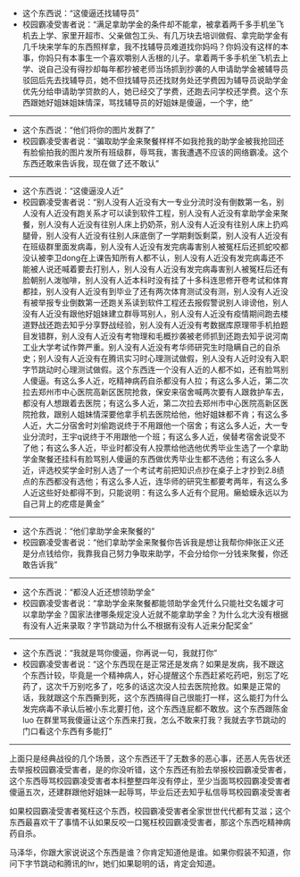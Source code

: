 * 这个东西说：“这傻逼还找辅导员”
* 校园霸凌受害者说：“满足拿助学金的条件却不能拿，被拿着两千多手机坐飞机去上学、家里开超市、父亲做包工头、有几万块去培训做假、拿完助学金有几千块来学车的东西照样拿，我不找辅导员难道找你妈吗？你妈没有这样的本事，你妈只有本事生一个喜欢嚼别人舌根的儿子。拿着两千多手机坐飞机去上学、说自己没有得抄却每年都抄被老师当场抓到抄袭的人申请助学金被辅导员驳回后先去找辅导员，她不但找辅导员还找财务处还学费因为辅导员说助学金优先分给申请助学贷款的人，她已经交了学费，还跑去问学校还学费。这个东西跟她好姐妹姐妹情深，骂找辅导员的好姐妹是傻逼，一个字，绝”

---

* 这个东西说：“他们将你的图片发群了”
* 校园霸凌受害者说：“骗取助学金来聚餐样样不如我抢我的助学金被我抢回还有脸偷拍我的图片发所有班级群，辱骂我，害我遭遇不应该的网络霸凌。这个东西还敢来告诉我，现在做了还不敢认”

---

* 这个东西说：“这傻逼没人近”
* 校园霸凌受害者说：“别人没有人近没有大一专业分流时没有倒数第一名，别人没有人近没有跑关系才可以读到软件工程，别人没有人近没有拿助学金来聚餐，别人没有人近没有往别人床上扔奶茶，别人没有人近没有往别人床上扔鸡腿骨，别人没有人近没有往别人床底倒了一学期剩饭剩菜，别人没有人近没有在班级群里面发病毒，别人没有人近没有发完病毒害别人被冤枉后还抓蛇咬都没认被李卫dong在上课告知所有人都不认，别人没有人近没有发完病毒还不能被人说还喊着要去打别人，别人没有人近没有发完病毒害别人被冤枉后还有脸朝别人泼咖啡，别人没有人近本科时没有挂了十多科连思修开卷考试和体育都挂，别人没有人近没有到毕业了还有两次体育测试没有测，别人没有人近没有被举报专业倒数第一还跑关系读到软件工程还去报假警说别人诽谤他，别人没有人近没有跟他好姐妹建立群辱骂别人，别人没有人近没有疫情期间跑去楼道野战还跑去知乎分享野战经验，别人没有人近没有考数据库原理带手机拍题目发错群，别人没有人近没有考物理和毛概抄袭被老师抓到还跑去知乎说河南工业大学考试作弊严重。别人没有人近没有考华师研究生时隐瞒自己的自杀史；别人没有人近没有在腾讯实习时心理测试做假，别人没有人近时没有入职字节跳动时心理测试做假。这个东西连一个没有人近的人都不如，还有脸骂别人傻逼。有这么多人近，吃精神病药自杀都没有人拉；有这么多人近，第二次拉去郑州市中心医院高新区医院抢救，保安来宿舍喊两次要有人跟救护车去，都没有人想跟着去医院；有这么多人近，第二次拉去郑州市中心医院高新区医院抢救，跟别人姐妹情深要他拿手机去医院给他，他好姐妹都不肯；有这么多人近，大二分宿舍时刘偷跑说终于不用跟他一个宿舍；有这么多人近，大一专业分流时，王宇q说终于不用跟他一个班；有这么多人近，侯替考宿舍说受不了他；有这么多人近，毕业时都没有人投票给他选他优秀毕业生选了一个拿助学金聚餐还挂科有脸骂别人傻逼的东西做优秀毕业生都不选他；有这么多人近，评选校奖学金时别人选了一个考试考前把知识点抄在桌子上才抄到2.8绩点的东西都没有选他；有这么多人近，连华师的研究生都要考两年，有这么多人近这些好处都得不到，只能说明：有这么多人近有个屁用。癞蛤蟆永远以为自己背上的疙瘩是黄金”

---

* 这个东西说：“他们拿助学金来聚餐的”
* 校园霸凌受害者说：“他们拿助学金来聚餐你告诉我是想让我帮你伸张正义还是分点钱给你，我靠我自己努力争取来助学，不会分给你一分钱来聚餐，你还敢告诉我”

---

* 这个东西说：“都没人近还想领助学金”
* 校园霸凌受害者说：“拿助学金来聚餐都能领助学金凭什么只能社交名媛才可以拿助学金？国家法律哪条规定没人近就不能拿助学金？为什么北大没有根据有没有人近来录取？字节跳动为什么不根据有没有人近来分配奖金”

---

* 这个东西说：“我就是骂你傻逼，你再说一句，我就打你”
* 校园霸凌受害者说：“这个东西现在是正常还是发病？如果是发病，我不跟这个东西计较，毕竟是一个精神病人，好心提醒这个东西赶紧吃药吧，别忘了吃药了，这次千万别吃多了，吃多的话这次没人拉去医院抢救。如果是正常的话，我就跟这个东西撕到死，这个东西搞得自己很能打一样，这么能打为什么发完病毒不承认后被小东北要打他，这个东西连屁都不敢放。这个东西跟陈金luo 在群里骂我傻逼让这个东西来打我，怎么不敢来打我？我就去字节跳动的门口看这个东西有多能打”

---

上面只是经典战役的几个场景，这个东西还干了无数多的恶心事，还恶人先告状还去举报校园霸凌受害者，是的你没听错，这个东西还有脸去举报校园霸凌受害者，这个东西辱骂校园霸凌受害者本科整整四年没有停止，至少当面骂校园霸凌受害者傻逼五次，还建群跟他好姐妹一起辱骂，毕业后还去知乎私信辱骂校园霸凌受害者

如果校园霸凌受害者冤枉这个东西，校园霸凌受害者全家世世代代都有艾滋；这个东西最喜欢干了事情不认如果反咬一口冤枉校园霸凌受害者，那这个东西吃精神病药自杀。

马泽华，你跟大家说说这个东西是谁？你肯定知道他是谁。如果你假装不知道，你问下字节跳动和腾讯的hr，她们如果聪明的话，肯定会知道。
